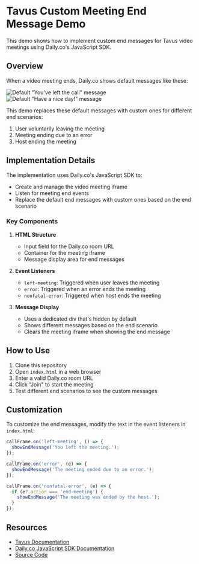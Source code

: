 # Tavus Custom Meeting End Message Demo

This demo shows how to implement custom end messages for Tavus video meetings using Daily.co's JavaScript SDK.

## Overview

When a video meeting ends, Daily.co shows default messages like these:

![Default "You've left the call" message](https://cdn.zappy.app/37bf5d70c064b3b9a0da837dfe4a9f33.png)
![Default "Have a nice day!" message](https://cdn.zappy.app/1a1aaf1a8b1fe0b32d854d1da3696ac1.png)

This demo replaces these default messages with custom ones for different end scenarios:

1. User voluntarily leaving the meeting
2. Meeting ending due to an error
3. Host ending the meeting

## Implementation Details

The implementation uses Daily.co's JavaScript SDK to:
- Create and manage the video meeting iframe
- Listen for meeting end events
- Replace the default end messages with custom ones based on the end scenario

### Key Components

1. **HTML Structure**
   - Input field for the Daily.co room URL
   - Container for the meeting iframe
   - Message display area for end messages

2. **Event Listeners**
   - `left-meeting`: Triggered when user leaves the meeting
   - `error`: Triggered when an error ends the meeting
   - `nonfatal-error`: Triggered when host ends the meeting

3. **Message Display**
   - Uses a dedicated div that's hidden by default
   - Shows different messages based on the end scenario
   - Clears the meeting iframe when showing the end message

## How to Use

1. Clone this repository
2. Open `index.html` in a web browser
3. Enter a valid Daily.co room URL
4. Click "Join" to start the meeting
5. Test different end scenarios to see the custom messages

## Customization

To customize the end messages, modify the text in the event listeners in `index.html`:

```javascript
callFrame.on('left-meeting', () => {
  showEndMessage('You left the meeting.');
});

callFrame.on('error', (e) => {
  showEndMessage('The meeting ended due to an error.');
});

callFrame.on('nonfatal-error', (e) => {
  if (e?.action === 'end-meeting') {
    showEndMessage('The meeting was ended by the host.');
  }
});
```

## Resources

- [Tavus Documentation](https://docs.tavus.io)
- [Daily.co JavaScript SDK Documentation](https://docs.daily.co/reference/daily-js)
- [Source Code](https://github.com/andy-tavus/custom_ending_message) 